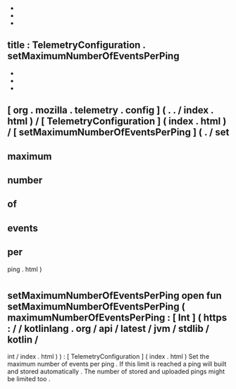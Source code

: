 -
-
-
title
:
TelemetryConfiguration
.
setMaximumNumberOfEventsPerPing
-
-
-
-
[
org
.
mozilla
.
telemetry
.
config
]
(
.
.
/
index
.
html
)
/
[
TelemetryConfiguration
]
(
index
.
html
)
/
[
setMaximumNumberOfEventsPerPing
]
(
.
/
set
-
maximum
-
number
-
of
-
events
-
per
-
ping
.
html
)
#
setMaximumNumberOfEventsPerPing
open
fun
setMaximumNumberOfEventsPerPing
(
maximumNumberOfEventsPerPing
:
[
Int
]
(
https
:
/
/
kotlinlang
.
org
/
api
/
latest
/
jvm
/
stdlib
/
kotlin
/
-
int
/
index
.
html
)
)
:
[
TelemetryConfiguration
]
(
index
.
html
)
Set
the
maximum
number
of
events
per
ping
.
If
this
limit
is
reached
a
ping
will
built
and
stored
automatically
.
The
number
of
stored
and
uploaded
pings
might
be
limited
too
.
